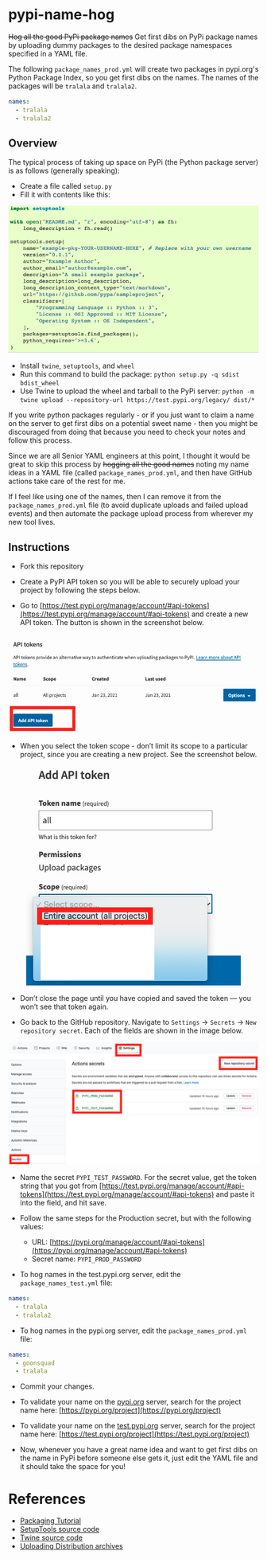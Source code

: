 # pypi-name-hog

~~Hog all the good PyPi package names~~ Get first dibs on PyPi package names by uploading dummy packages to the desired package namespaces  specified in a YAML file.

The following `package_names_prod.yml` will create two packages in pypi.org's Python Package Index, so you get first dibs on the names. The names of the packages will be `tralala` and `tralala2`.

```yaml
names:
  - tralala
  - tralala2
```

## Overview

The typical process of taking up space on PyPi (the Python package server) is as follows (generally speaking):

* Create a file called `setup.py`
* Fill it with contents like this:

<p align="center">
  <img src="docs/images/dynamic-setuptools.png">
</p>

* Install `twine`, `setuptools`, and `wheel`
* Run this command to build the package: `python setup.py -q sdist bdist_wheel`
* Use Twine to upload the wheel and tarball to the PyPi server: `python -m twine upload --repository-url https://test.pypi.org/legacy/ dist/*`

If you write python packages regularly - or if you just want to claim a name on the server to get first dibs on a potential sweet name - then you might be discouraged from doing that because you need to check your notes and follow this process.

Since we are all Senior YAML engineers at this point, I thought it would be great to skip this process by ~~hogging all the good names~~ noting my name ideas in a YAML file (called `package_names_prod.yml`, and then have GitHub actions take care of the rest for me.

If I feel like using one of the names, then I can remove it from the `package_names_prod.yml` file (to avoid duplicate uploads and failed upload events) and then automate the package upload process from wherever my new tool lives.

## Instructions

* Fork this repository

* Create a PyPI API token so you will be able to securely upload your project by following the steps below.

* Go to [https://test.pypi.org/manage/account/#api-tokens](https://test.pypi.org/manage/account/#api-tokens) and create a new API token. The button is shown in the screenshot below.

<p align="center">
  <img src="docs/images/add-api-token.png">
</p>

* When you select the token scope - don’t limit its scope to a particular project, since you are creating a new project. See the screenshot below.

<p align="center">
  <img src="docs/images/token-scope.png">
</p>

* Don’t close the page until you have copied and saved the token — you won’t see that token again.

* Go back to the GitHub repository. Navigate to `Settings` -> `Secrets` -> `New repository secret`. Each of the fields are shown in the image below.

<p align="center">
  <img src="docs/images/new-repository-secret.png">
</p>

* Name the secret `PYPI_TEST_PASSWORD`. For the secret value, get the token string that you got from [https://test.pypi.org/manage/account/#api-tokens](https://test.pypi.org/manage/account/#api-tokens) and paste it into the field, and hit save.
* Follow the same steps for the Production secret, but with the following values:
  - URL: [https://pypi.org/manage/account/#api-tokens](https://pypi.org/manage/account/#api-tokens)
  - Secret name: `PYPI_PROD_PASSWORD`

* To hog names in the test.pypi.org server, edit the `package_names_test.yml` file:

```yaml
names:
  - tralala
  - tralala2
```
* To hog names in the pypi.org server, edit the `package_names_prod.yml` file:

```yaml
names:
  - goonsquad
  - tralala
```

* Commit your changes.
* To validate your name on the [pypi.org](https://pypi.org/project) server, search for the project name here: [https://pypi.org/project](https://pypi.org/project)
* To validate your name on the [test.pypi.org](https://test.pypi.org/project) server, search for the project name here: [https://test.pypi.org/project](https://test.pypi.org/project)

* Now, whenever you have a great name idea and want to get first dibs on the name in PyPi before someone else gets it, just edit the YAML file and it should take the space for you!

# References

* [Packaging Tutorial](https://packaging.python.org/tutorials/packaging-projects/)
* [SetupTools source code](https://github.com/pypa/setuptools/tree/main/setuptools)
* [Twine source code](https://github.com/pypa/twine/)
* [Uploading Distribution archives](https://packaging.python.org/tutorials/packaging-projects/#uploading-the-distribution-archives)
